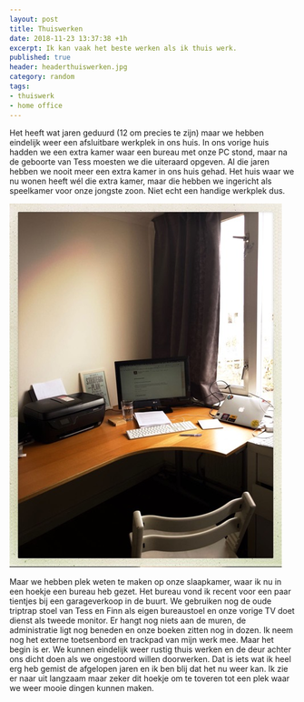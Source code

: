 ```yaml
---
layout: post
title: Thuiswerken
date: 2018-11-23 13:37:38 +1h
excerpt: Ik kan vaak het beste werken als ik thuis werk. 
published: true
header: headerthuiswerken.jpg
category: random
tags: 
- thuiswerk
- home office
---
```

Het heeft wat jaren geduurd (12 om precies te zijn) maar we hebben eindelijk weer een afsluitbare werkplek in ons huis. In ons vorige huis hadden we een extra kamer waar een bureau met onze PC stond, maar na de geboorte van Tess moesten we die uiteraard opgeven. Al die jaren hebben we nooit meer een extra kamer in ons huis gehad. Het huis waar we nu wonen heeft wél die extra kamer, maar die hebben we ingericht als speelkamer voor onze jongste zoon. Niet echt een handige werkplek dus.

![<>](../images/bureau.jpg)

Maar we hebben plek weten te maken op onze slaapkamer, waar ik nu in een hoekje een bureau heb gezet. Het bureau vond ik recent voor een paar tientjes bij een garageverkoop in de buurt. We gebruiken nog de oude triptrap stoel van Tess en Finn als eigen bureaustoel en onze vorige TV doet dienst als tweede monitor. Er hangt nog niets aan de muren, de administratie ligt nog beneden en onze boeken zitten nog in dozen. Ik neem nog het externe toetsenbord en trackpad van mijn werk mee. Maar het begin is er. We kunnen eindelijk weer rustig thuis werken en de deur achter ons dicht doen als we ongestoord willen doorwerken. Dat is iets wat ik heel erg heb gemist de afgelopen jaren en ik ben blij dat het nu weer kan. Ik zie er naar uit langzaam maar zeker dit hoekje om te toveren tot een plek waar we weer mooie dingen kunnen maken. 